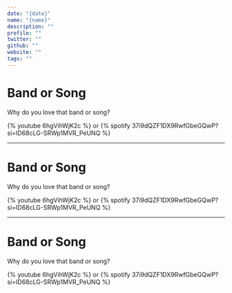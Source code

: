```yaml
---
date: "{date}"
name: "{name}"
description: ""
profile: ""
twitter: ""
github: ""
website: ""
tags: ""
---
```


# Band or Song

Why do you love that band or song?

{% youtube 6hgVihWjK2c %} or {% spotify 37i9dQZF1DX9RwfGbeGQwP?si=ID68cLG-SRWp1MVR_PeUNQ %}

*****

# Band or Song

Why do you love that band or song?

{% youtube 6hgVihWjK2c %} or {% spotify 37i9dQZF1DX9RwfGbeGQwP?si=ID68cLG-SRWp1MVR_PeUNQ %}

*****

# Band or Song

Why do you love that band or song?

{% youtube 6hgVihWjK2c %} or {% spotify 37i9dQZF1DX9RwfGbeGQwP?si=ID68cLG-SRWp1MVR_PeUNQ %}
